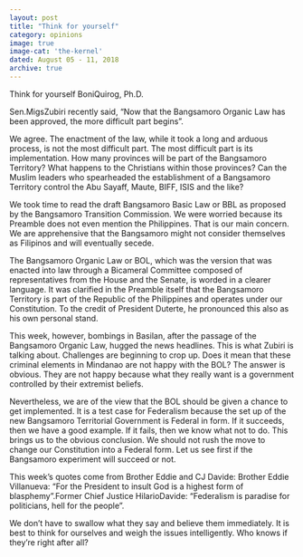 ```yaml
---
layout: post
title: "Think for yourself"
category: opinions
image: true
image-cat: 'the-kernel'
dated: August 05 - 11, 2018
archive: true
---
```


Think for yourself
BoniQuirog, Ph.D.

Sen.MigsZubiri recently said, “Now that the Bangsamoro Organic Law has been approved, the more difficult part begins”.

We agree. The enactment of the law, while it took a long and arduous process, is not the most difficult part. The most difficult part is its implementation. How many provinces will be part of the Bangsamoro Territory? What happens to the Christians within those provinces? Can the Muslim leaders who spearheaded the establishment of a Bangsamoro Territory control the Abu Sayaff, Maute, BIFF, ISIS and the like?

We took time to read the draft Bangsamoro Basic Law or BBL as proposed by the Bangsamoro Transition Commission. We were worried because its Preamble does not even mention the Philippines. That is our main concern. We are apprehensive that the Bangsamoro might not consider themselves as Filipinos and will eventually secede.

The Bangsamoro Organic Law or BOL, which was the version that was enacted into law through a Bicameral Committee composed of representatives from the House and the Senate, is worded in a clearer language. It was clarified in the Preamble itself that the Bangsamoro Territory is part of the Republic of the Philippines and operates under our Constitution. To the credit of President Duterte, he pronounced this also as his own personal stand.

This week, however, bombings in Basilan, after the passage of the Bangsamoro Organic Law, hugged the news headlines. This is what Zubiri is talking about. Challenges are beginning to crop up. Does it mean that these criminal elements in Mindanao are not happy with the BOL? The answer is obvious. They are not happy because what they really want is a government controlled by their extremist beliefs.

Nevertheless, we are of the view that the BOL should be given a chance to get implemented. It is a test case for Federalism because the set up of the new Bangsamoro Territorial Government is Federal in form. If it succeeds, then we have a good example. If it fails, then we know what not to do. This brings us to the obvious conclusion. We should not rush the move to change our Constitution into a Federal form. Let us see first if the Bangsamoro experiment will succeed or not.

This week’s quotes come from Brother Eddie and CJ Davide: Brother Eddie Villanueva: “For the President to insult God is a highest form of blasphemy”.Former Chief Justice HilarioDavide: “Federalism is paradise for politicians, hell for the people”.

We don’t have to swallow what they say and believe them immediately. It is best to think for ourselves and weigh the issues intelligently. Who knows if they’re right after all?